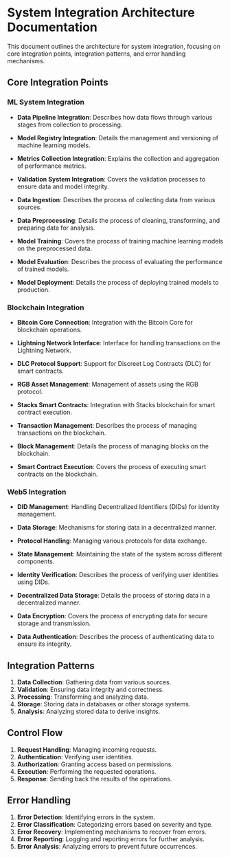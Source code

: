 # System Integration Architecture Documentation

This document outlines the architecture for system integration, focusing on core integration points, integration patterns, and error handling mechanisms.

## Core Integration Points

### ML System Integration

- **Data Pipeline Integration**: Describes how data flows through various stages from collection to processing.
- **Model Registry Integration**: Details the management and versioning of machine learning models.
- **Metrics Collection Integration**: Explains the collection and aggregation of performance metrics.
- **Validation System Integration**: Covers the validation processes to ensure data and model integrity.

- **Data Ingestion**: Describes the process of collecting data from various sources.
- **Data Preprocessing**: Details the process of cleaning, transforming, and preparing data for analysis.
- **Model Training**: Covers the process of training machine learning models on the preprocessed data.
- **Model Evaluation**: Describes the process of evaluating the performance of trained models.
- **Model Deployment**: Details the process of deploying trained models to production.

### Blockchain Integration

- **Bitcoin Core Connection**: Integration with the Bitcoin Core for blockchain operations.
- **Lightning Network Interface**: Interface for handling transactions on the Lightning Network.
- **DLC Protocol Support**: Support for Discreet Log Contracts (DLC) for smart contracts.
- **RGB Asset Management**: Management of assets using the RGB protocol.
- **Stacks Smart Contracts**: Integration with Stacks blockchain for smart contract execution.

- **Transaction Management**: Describes the process of managing transactions on the blockchain.
- **Block Management**: Details the process of managing blocks on the blockchain.
- **Smart Contract Execution**: Covers the process of executing smart contracts on the blockchain.

### Web5 Integration

- **DID Management**: Handling Decentralized Identifiers (DIDs) for identity management.
- **Data Storage**: Mechanisms for storing data in a decentralized manner.
- **Protocol Handling**: Managing various protocols for data exchange.
- **State Management**: Maintaining the state of the system across different components.

- **Identity Verification**: Describes the process of verifying user identities using DIDs.
- **Decentralized Data Storage**: Details the process of storing data in a decentralized manner.
- **Data Encryption**: Covers the process of encrypting data for secure storage and transmission.
- **Data Authentication**: Describes the process of authenticating data to ensure its integrity.

## Integration Patterns

1. **Data Collection**: Gathering data from various sources.
2. **Validation**: Ensuring data integrity and correctness.
3. **Processing**: Transforming and analyzing data.
4. **Storage**: Storing data in databases or other storage systems.
5. **Analysis**: Analyzing stored data to derive insights.

## Control Flow

1. **Request Handling**: Managing incoming requests.
2. **Authentication**: Verifying user identities.
3. **Authorization**: Granting access based on permissions.
4. **Execution**: Performing the requested operations.
5. **Response**: Sending back the results of the operations.

## Error Handling

1. **Error Detection**: Identifying errors in the system.
2. **Error Classification**: Categorizing errors based on severity and type.
3. **Error Recovery**: Implementing mechanisms to recover from errors.
4. **Error Reporting**: Logging and reporting errors for further analysis.
5. **Error Analysis**: Analyzing errors to prevent future occurrences.
